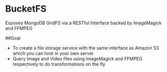 # BucketFS
Exposes MongoDB GridFS via a RESTful Interface backed by ImageMagick and FFMPEG

##Goal
- To create a file storage service with the same interface as Amazon S3 which you can host in your own server
- Query Image and Video files using ImageMagick and FFMPEG respectively to do transformations on the fly
